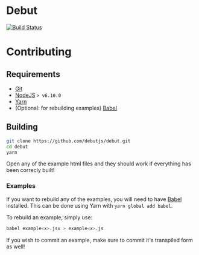 # Debut

[![Build Status](https://travis-ci.org/debutjs/debut.svg?branch=master)](https://travis-ci.org/debutjs/debut)

# Contributing

## Requirements
 - [Git](https://git-scm.com/)
 - [NodeJS](https://nodejs.org/en/) `> v6.10.0`
 - [Yarn](https://yarnpkg.com/en/)
 - (Optional: for rebuilding examples) [Babel](https://babeljs.io/)

 ## Building

 ```bash
git clone https://github.com/debutjs/debut.git
cd debut
yarn
```

Open any of the example html files and they should work if everything has been
correcly built!

### Examples

If you want to rebuild any of the examples, you will need to have
[Babel](https://babeljs.io/) installed. This can be done using Yarn with
`yarn global add babel`.

To rebuild an example, simply use:

```bash
babel example<x>.jsx > example<x>.js
```

If you wish to commit an example, make sure to commit it's transpiled form as
well!
